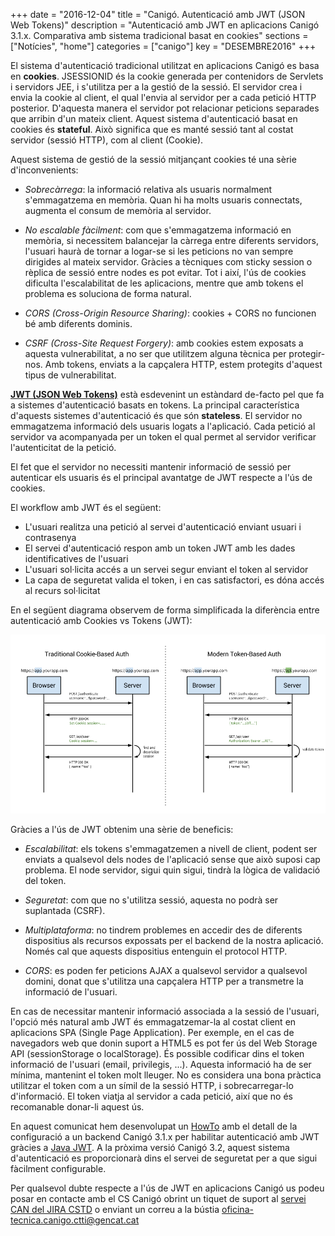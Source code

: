 +++
date        = "2016-12-04"
title       = "Canigó. Autenticació amb JWT (JSON Web Tokens)"
description = "Autenticació amb JWT en aplicacions Canigó 3.1.x. Comparativa amb sistema tradicional basat en cookies"
sections    = ["Notícies", "home"]
categories  = ["canigo"]
key         = "DESEMBRE2016"
+++

El sistema d'autenticació tradicional utilitzat en aplicacions Canigó es basa en **cookies**. JSESSIONID és la cookie generada per contenidors de Servlets i servidors JEE, i s'utilitza per a la gestió de la sessió. El servidor crea i envia la cookie al client, el qual l'envia al servidor per a cada petició HTTP posterior. D'aquesta manera el servidor pot relacionar peticions separades que arribin d'un mateix client. Aquest sistema d'autenticació basat en cookies és **stateful**. Això significa que es manté sessió tant al costat servidor (sessió HTTP), com al client (Cookie).

Aquest sistema de gestió de la sessió mitjançant cookies té una sèrie d'inconvenients:

* _Sobrecàrrega_: la informació relativa als usuaris normalment s'emmagatzema en memòria. Quan hi ha molts usuaris connectats, augmenta el consum de memòria al servidor.

* _No escalable fàcilment_: com que s'emmagatzema informació en memòria, si necessitem balancejar la càrrega entre diferents servidors, l'usuari haurà de tornar a logar-se si les peticions no van sempre dirigides al mateix servidor. Gràcies a tècniques com sticky session o rèplica de sessió entre nodes es pot evitar. Tot i així, l'ús de cookies dificulta l'escalabilitat de les aplicacions, mentre que amb tokens el problema es soluciona de forma natural.

* _CORS (Cross-Origin Resource Sharing)_: cookies + CORS no funcionen bé amb diferents dominis. 

* _CSRF (Cross-Site Request Forgery)_: amb cookies estem exposats a aquesta vulnerabilitat, a no ser que utilitzem alguna tècnica per protegir-nos. Amb tokens, enviats a la capçalera HTTP, estem protegits d'aquest tipus de vulnerabilitat.

**[JWT (JSON Web Tokens)](https://jwt.io/)** està esdevenint un estàndard de-facto pel que fa a sistemes d'autenticació basats en tokens. La principal característica d'aquests sistemes d'autenticació és que són **stateless**. El servidor no emmagatzema informació dels usuaris logats a l'aplicació. Cada petició al servidor va acompanyada per un token el qual permet al servidor verificar l'autenticitat de la petició.

El fet que el servidor no necessiti mantenir informació de sessió per autenticar els usuaris és el principal avantatge de JWT respecte a l'ús de cookies.

El workflow amb JWT és el següent:

- L'usuari realitza una petició al servei d'autenticació enviant usuari i contrasenya
- El servei d'autenticació respon amb un token JWT amb les dades identificatives de l'usuari
- L'usuari sol·licita accés a un servei segur enviant el token al servidor
- La capa de seguretat valida el token, i en cas satisfactori, es dóna accés al recurs sol·licitat

En el següent diagrama observem de forma simplificada la diferència entre autenticació amb Cookies vs Tokens (JWT):

![Cookies vs Tokens](/related/cs/2016/12/cookie-token-auth.png)

Gràcies a l'ús de JWT obtenim una sèrie de beneficis:

* _Escalabilitat_: els tokens s'emmagatzemen a nivell de client, podent ser enviats a qualsevol dels nodes de l'aplicació sense que això suposi cap problema. El node servidor, sigui quin sigui, tindrà la lògica de validació del token.

* _Seguretat_: com que no s'utilitza sessió, aquesta no podrà ser suplantada (CSRF).

* _Multiplataforma_: no tindrem problemes en accedir des de diferents dispositius als recursos expossats per el backend de la nostra aplicació. Només cal que aquests dispositius entenguin el protocol HTTP.

* _CORS_: es poden fer peticions AJAX a qualsevol servidor a qualsevol domini, donat que s'utilitza una capçalera HTTP per a transmetre la informació de l'usuari.

En cas de necessitar mantenir informació associada a la sessió de l'usuari, l'opció més natural amb JWT és emmagatzemar-la al costat client en aplicacions SPA (Single Page Application). Per exemple, en el cas de navegadors web que donin suport a HTML5 es pot fer ús del Web Storage API (sessionStorage o localStorage). És possible codificar dins el token informació de l'usuari (email, privilegis, ...). Aquesta informació ha de ser mínima, mantenint el token molt lleuger. No es considera una bona pràctica utilitzar el token com a un símil de la sessió HTTP, i sobrecarregar-lo d'informació. El token viatja al servidor a cada petició, així que no és recomanable donar-li aquest ús.

En aquest comunicat hem desenvolupat un [HowTo](howtos/2016-11-Howto-Canigo-JWT/) amb el detall de la configuració a un backend Canigó 3.1.x per habilitar autenticació amb JWT gràcies a [Java JWT](https://java.jsonwebtoken.io/). A la pròxima versió Canigó 3.2, aquest sistema d'autenticació es proporcionarà dins el servei de seguretat per a que sigui fàcilment configurable.

Per qualsevol dubte respecte a l'ús de JWT en aplicacions Canigó us podeu posar en contacte amb el CS Canigó obrint un tiquet de suport al [servei CAN del JIRA CSTD](https://cstd.ctti.gencat.cat/jiracstd/browse/CAN) o enviant un correu a la bústia [oficina-tecnica.canigo.ctti@gencat.cat](mailto:oficina-tecnica.canigo.ctti@gencat.cat)
